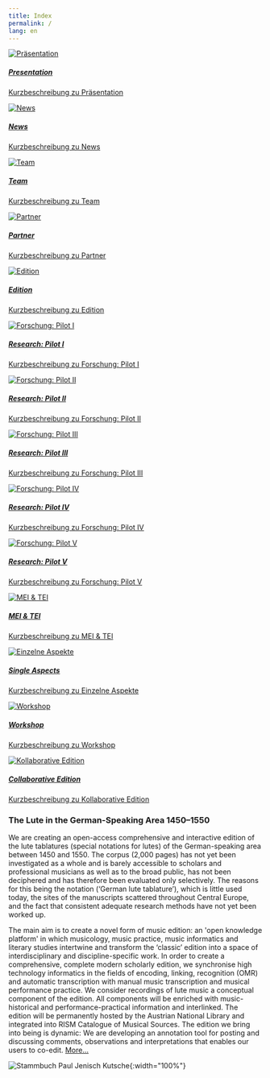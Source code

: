 ```yaml
---
title: Index
permalink: /
lang: en
---
```

<p>
    <div class="row">
        <div class="card-group">
            <div class="card bg-dark text-white"> 
                <a href="/presentation">
                    <img class="card-img tile" src="assets/img/Paul_Jenisch_Kutsche.png" alt="Präsentation"/>
                    <div class="card-img-overlay">
                        <h5 class="card-title">Presentation</h5>
                        <p class="card-text">Kurzbeschreibung zu Präsentation</p>
                    </div>
                </a>
            </div>
            <div class="card bg-dark text-white"> 
                <a href="/news">
                <img class="card-img tile" src="assets/img/1400_hand.png" alt="News"/>
                <div class="card-img-overlay">
                    <h5 class="card-title">News</h5>
                    <p class="card-text">Kurzbeschreibung zu News</p>
                </div>
                </a>
            </div>
            <div class="card bg-dark text-white"> 
                <a href="/team">
                <img class="card-img tile" src="assets/img/Dohna_kutsche.png" alt="Team"/>
                <div class="card-img-overlay">
                    <h5 class="card-title">Team</h5>
                    <p class="card-text">Kurzbeschreibung zu Team</p>
                </div>
                </a>
            </div>
            <div class="card bg-dark text-white"> 
                <a href="/partner">
                <img class="card-img tile" src="assets/img/Foedera.png" alt="Partner"/>
                <div class="card-img-overlay">
                    <h5 class="card-title">Partner</h5>
                    <p class="card-text">Kurzbeschreibung zu Partner</p>
                </div>
                </a>
            </div>
        </div>
        </div>
        <div class="row">
        <div class="card-group">
            <div class="card bg-dark text-white"> 
                <a href="/edition">
                <img class="card-img tile" src="assets/img/Craus_02.jpg" alt="Edition"/>
                <div class="card-img-overlay">
                    <h5 class="card-title">Edition</h5>
                    <p class="card-text">Kurzbeschreibung zu Edition</p>
                </div>
                </a>
            </div>
            <div class="card bg-dark text-white"> 
                <a href="/pilotI">
                <img class="card-img tile" src="assets/img/Hofieren_Dohna.png" alt="Forschung: Pilot I"/>
                <div class="card-img-overlay">
                    <h5 class="card-title">Research: Pilot I</h5>
                    <p class="card-text">Kurzbeschreibung zu Forschung: Pilot I</p>
                </div>
                </a>
            </div>
            <div class="card bg-dark text-white"> 
                <a href="/pilotII">
                <img class="card-img tile" src="assets/img/Craus_Harfe_col_01.png" alt="Forschung: Pilot II"/>
                <div class="card-img-overlay">
                    <h5 class="card-title">Research: Pilot II</h5>
                    <p class="card-text">Kurzbeschreibung zu Forschung: Pilot II</p>
                </div>
                </a>
            </div>
            <div class="card bg-dark text-white"> 
                <a href="/pilotIII">
                <img class="card-img tile" src="assets/img/Collage_02.png" alt="Forschung: Pilot III"/>
                <div class="card-img-overlay">
                    <h5 class="card-title">Research: Pilot III</h5>
                    <p class="card-text">Kurzbeschreibung zu Forschung: Pilot III</p>
                </div>
                </a>
            </div>
        </div>
        </div>
        <div class="row">
        <div class="card-group">
            <div class="card bg-dark text-white"> 
                <a href="/pilotIV">
                    <img class="card-img tile" src="assets/img/Handy_coll_02.png" alt="Forschung: Pilot IV"/>
                    <div class="card-img-overlay">
                        <h5 class="card-title">Research: Pilot IV</h5>
                        <p class="card-text">Kurzbeschreibung zu Forschung: Pilot IV</p>
                    </div>
                </a>
            </div>
            <div class="card bg-dark text-white"> 
                <a href="/news">
                <img class="card-img tile" src="assets/img/DTOe_coll_01.png" alt="Forschung: Pilot V"/>
                <div class="card-img-overlay">
                    <h5 class="card-title">Research: Pilot V</h5>
                    <p class="card-text">Kurzbeschreibung zu Forschung: Pilot V</p>
                </div>
                </a>
            </div>
            <div class="card bg-dark text-white"> 
                <a href="/team">
                <img class="card-img tile" src="assets/img/xml_Bild_01.png" alt="MEI & TEI"/>
                <div class="card-img-overlay">
                    <h5 class="card-title">MEI &amp; TEI</h5>
                    <p class="card-text">Kurzbeschreibung zu MEI &amp; TEI</p>
                </div>
                </a>
            </div>
            <div class="card bg-dark text-white"> 
                <a href="/aspects">
                <img class="card-img tile" src="" alt="Einzelne Aspekte"/>
                <div class="card-img-overlay">
                    <h5 class="card-title">Single Aspects</h5>
                    <p class="card-text">Kurzbeschreibung zu Einzelne Aspekte</p>
                </div>
                </a>
            </div>
        </div>
        </div>
        <div class="row">
        <div class="card-group">
            <div class="card bg-dark text-white"> 
                <a href="/workshop">
                <img class="card-img tile" src="assets/img/Craus_02.jpg" alt="Workshop"/>
                <div class="card-img-overlay">
                    <h5 class="card-title">Workshop</h5>
                    <p class="card-text">Kurzbeschreibung zu Workshop</p>
                </div>
                </a>
            </div>
            <div class="card bg-dark text-white"> 
                <a href="/collaboration">
                <img class="card-img tile" src="" alt="Kollaborative Edition"/>
                <div class="card-img-overlay">
                    <h5 class="card-title">Collaborative Edition</h5>
                    <p class="card-text">Kurzbeschreibung zu Kollaborative Edition</p>
                </div>
                </a>
            </div>
        </div>
    </div>
</p>


### The Lute in the German-Speaking Area 1450–1550

We are creating an open-access comprehensive and interactive edition of the lute tablatures (special notations for lutes) of the German-speaking area between 1450 and 1550. The corpus (2,000 pages) has not yet been investigated as a whole and is barely accessible to scholars and professional musicians as well as to the broad public, has not been deciphered and has therefore been evaluated only selectively. The reasons for this being the notation (‘German lute tablature’), which is little used today, the sites of the manuscripts scattered throughout Central Europe, and the fact that consistent adequate research methods have not yet been worked up.

The main aim is to create a novel form of music edition: an 'open knowledge platform' in which musicology, music practice, music informatics and literary studies intertwine and transform the ‘classic’ edition into a space of interdisciplinary and discipline-specific work. In order to create a comprehensive, complete modern scholarly edition, we synchronise high technology informatics in the fields of encoding, linking, recognition (OMR) and automatic transcription with manual music transcription and musical performance practice. We consider recordings of lute music a conceptual component of the edition. All components will be enriched with music-historical and performance-practical information and interlinked. The edition will be permanently hosted by the Austrian National Library and integrated into RISM Catalogue of Musical Sources. The edition we bring into being is dynamic: We are developing an annotation tool for posting and discussing comments, observations and interpretations that enables our users to co-edit. [More...](/presentation)


![Stammbuch Paul Jenisch Kutsche](/assets/img/Paul_Jenisch_Kutsche.png){:width="100%"}
